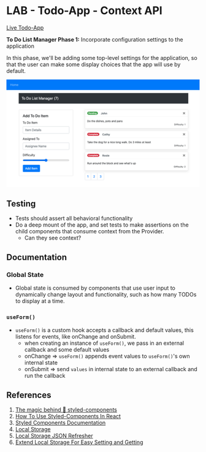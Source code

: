 # LAB - Todo-App - Context API

[Live Todo-App](https://rhea-todo-app.netlify.app/)

**To Do List Manager Phase 1:** Incorporate configuration settings to the application

In this phase, we'll be adding some top-level settings for the application, so that the user can make some display choices that the app will use by default.

![Example Page](./images/todo.png "Example Page")

## Testing

- Tests should assert all behavioral functionality
- Do a deep mount of the app, and set tests to make assertions on the child components that consume context from the Provider.
  - Can they see context?

## Documentation

### Global State

- Global state is consumed by components that use user input to dynamically change layout and functionality, such as how many TODOs to display at a time.

### `useForm()`

- `useForm()` is a custom hook accepts a callback and default values, this listens for events, like onChange and onSubmit.
  - when creating an instance of `useForm()`, we pass in an external callback and some default values
  - onChange => `useForm()` appends event values to `useForm()`'s own internal state
  - onSubmit => send `values` in internal state to an external callback and run the callback

## References

1. [The magic behind 💅 styled-components](https://mxstbr.blog/2016/11/styled-components-magic-explained/)
2. [How To Use Styled-Components In React](https://www.smashingmagazine.com/2020/07/styled-components-react/)
3. [Styled Components Documentation](https://styled-components.com/docs)
4. [Local Storage](https://www.w3schools.com/html/html5_webstorage.asp)
5. [Local Storage JSON Refresher](https://stackoverflow.com/a/2010948)
6. [Extend Local Storage For Easy Setting and Getting](https://stackoverflow.com/a/2010994)
